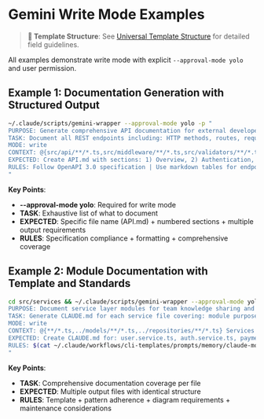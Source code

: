 # Gemini Write Mode Examples

> **📖 Template Structure**: See [Universal Template Structure](command-structure.md) for detailed field guidelines.

All examples demonstrate write mode with explicit `--approval-mode yolo` and user permission.

## Example 1: Documentation Generation with Structured Output

```bash
~/.claude/scripts/gemini-wrapper --approval-mode yolo -p "
PURPOSE: Generate comprehensive API documentation for external developers
TASK: Document all REST endpoints including: HTTP methods, routes, request/response schemas, authentication requirements, rate limits, error codes, example requests/responses
MODE: write
CONTEXT: @{src/api/**/*.ts,src/middleware/**/*.ts,src/validators/**/*.ts} API follows OpenAPI 3.0, uses JWT auth, implements rate limiting with Redis
EXPECTED: Create API.md with sections: 1) Overview, 2) Authentication, 3) Endpoints (grouped by resource), 4) Error Handling, 5) Rate Limits, 6) Code Examples (curl, JavaScript, Python). Include OpenAPI spec generation instructions.
RULES: Follow OpenAPI 3.0 specification | Use markdown tables for endpoints | Include all HTTP status codes | Add rate limit headers documentation | Provide working curl examples | Consider API versioning strategy
"
```

**Key Points**:
- **--approval-mode yolo**: Required for write mode
- **TASK**: Exhaustive list of what to document
- **EXPECTED**: Specific file name (API.md) + numbered sections + multiple output requirements
- **RULES**: Specification compliance + formatting + comprehensive coverage

## Example 2: Module Documentation with Template and Standards

```bash
cd src/services && ~/.claude/scripts/gemini-wrapper --approval-mode yolo -p "
PURPOSE: Document service layer modules for team knowledge sharing and onboarding
TASK: Generate CLAUDE.md for each service file covering: module purpose, public API, dependencies, data flow, error handling, testing approach, usage examples
MODE: write
CONTEXT: @{**/*.ts,../models/**/*.ts,../repositories/**/*.ts} Services follow DDD pattern, use dependency injection, integrate with Redis cache and PostgreSQL
EXPECTED: Create CLAUDE.md for: user.service.ts, auth.service.ts, payment.service.ts, notification.service.ts. Each file includes: Purpose, Architecture, Public Methods (with signatures), Dependencies Graph, Error Scenarios, Test Coverage Status, Integration Points, Usage Examples
RULES: $(cat ~/.claude/workflows/cli-templates/prompts/memory/claude-module-unified.txt) | Follow DDD ubiquitous language | Document all public methods | Include sequence diagrams for complex flows | Reference related services | Add TODO sections for future improvements | Maintain consistency across all service docs
"
```

**Key Points**:
- **TASK**: Comprehensive documentation coverage per file
- **EXPECTED**: Multiple output files with identical structure
- **RULES**: Template + pattern adherence + diagram requirements + maintenance considerations
